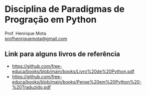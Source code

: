 # Disciplina de Paradigmas de Progração em Python

Prof. Henrique Mota  
profhenriquemota@gmail.com

## Link para alguns livros de referência

- https://github.com/free-educa/books/blob/main/books/Livro%20de%20Python.pdf
- https://github.com/free-educa/books/blob/main/books/Pense%20em%20Python%20-%20Traduzido.pdf
